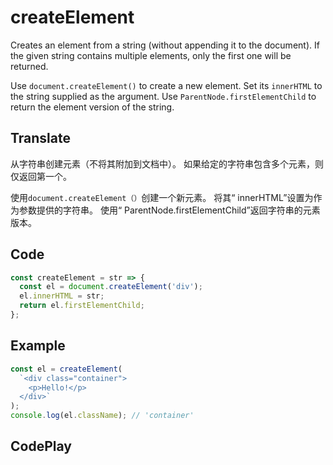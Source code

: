# createElement

Creates an element from a string (without appending it to the document). 
If the given string contains multiple elements, only the first one will be returned.

Use `document.createElement()` to create a new element.
Set its `innerHTML` to the string supplied as the argument. 
Use `ParentNode.firstElementChild` to return the element version of the string.

## Translate

从字符串创建元素（不将其附加到文档中）。
如果给定的字符串包含多个元素，则仅返回第一个。

使用`document.createElement（）`创建一个新元素。
将其“ innerHTML”设置为作为参数提供的字符串。
使用“ ParentNode.firstElementChild”返回字符串的元素版本。

## Code

```js
const createElement = str => {
  const el = document.createElement('div');
  el.innerHTML = str;
  return el.firstElementChild;
};
```

## Example

```js
const el = createElement(
  `<div class="container">
    <p>Hello!</p>
  </div>`
);
console.log(el.className); // 'container'
```

## CodePlay

<template>
  <code-play codeplay-id="" />
</template>
